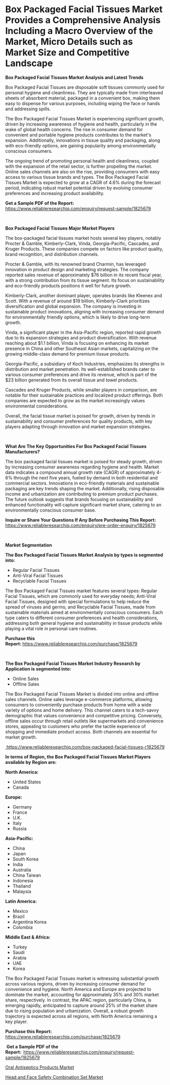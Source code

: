 <p><h1>Box Packaged Facial Tissues Market Provides a Comprehensive Analysis Including a Macro Overview of the Market, Micro Details such as Market Size and Competitive Landscape</h1></p><p><strong>Box Packaged Facial Tissues Market Analysis and Latest Trends</strong></p>
<p><p>Box Packaged Facial Tissues are disposable soft tissues commonly used for personal hygiene and cleanliness. They are typically made from interleaved sheets of absorbent material, packaged in a convenient box, making them easy to dispense for various purposes, including wiping the face or hands and addressing spills.</p><p>The Box Packaged Facial Tissues Market is experiencing significant growth, driven by increasing awareness of hygiene and health, particularly in the wake of global health concerns. The rise in consumer demand for convenient and portable hygiene products contributes to the market's expansion. Additionally, innovations in tissue quality and packaging, along with eco-friendly options, are gaining popularity among environmentally conscious consumers.</p><p>The ongoing trend of promoting personal health and cleanliness, coupled with the expansion of the retail sector, is further propelling the market. Online sales channels are also on the rise, providing consumers with easy access to various tissue brands and types. The Box Packaged Facial Tissues Market is expected to grow at a CAGR of 4.6% during the forecast period, indicating robust market potential driven by evolving consumer preferences and increasing product availability.</p></p>
<p><strong>Get a Sample PDF of the Report:&nbsp;</strong> <a href="https://www.reliableresearchiq.com/enquiry/request-sample/1825679?utm_campaign=1906&utm_medium=2&utm_source=Github&utm_content=ia&utm_term=09022025&utm_id=box-packaged-facial-tissues">https://www.reliableresearchiq.com/enquiry/request-sample/1825679</a></p>
<p>&nbsp;</p>
<p><strong>Box Packaged Facial Tissues Major Market Players</strong></p>
<p><p>The box-packaged facial tissues market hosts several key players, notably Procter & Gamble, Kimberly-Clark, Vinda, Georgia-Pacific, Cascades, and Kruger Products. These companies compete on factors like product quality, brand recognition, and distribution channels.</p><p>Procter & Gamble, with its renowned brand Charmin, has leveraged innovation in product design and marketing strategies. The company reported sales revenue of approximately $76 billion in its recent fiscal year, with a strong contribution from its tissue segment. Its focus on sustainability and eco-friendly products positions it well for future growth.</p><p>Kimberly-Clark, another dominant player, operates brands like Kleenex and Scott. With a revenue of around $19 billion, Kimberly-Clark prioritizes diversification and global expansion. The company is investing in sustainable product innovations, aligning with increasing consumer demand for environmentally friendly options, which is likely to drive long-term growth.</p><p>Vinda, a significant player in the Asia-Pacific region, reported rapid growth due to its expansion strategies and product diversification. With revenue reaching about $1.1 billion, Vinda is focusing on enhancing its market presence in China and other Southeast Asian markets, capitalizing on the growing middle-class demand for premium tissue products.</p><p>Georgia-Pacific, a subsidiary of Koch Industries, emphasizes its strengths in distribution and market penetration. Its well-established brands cater to various consumer preferences and drive its revenue, which is part of the $23 billion generated from its overall tissue and towel products.</p><p>Cascades and Kruger Products, while smaller players in comparison, are notable for their sustainable practices and localized product offerings. Both companies are expected to grow as the market increasingly values environmental considerations.</p><p>Overall, the facial tissue market is poised for growth, driven by trends in sustainability and consumer preferences for quality products, with key players adapting through innovation and market expansion strategies.</p></p>
<p>&nbsp;</p>
<p><strong>What Are The Key Opportunities For Box Packaged Facial Tissues Manufacturers?</strong></p>
<p><p>The box packaged facial tissues market is poised for steady growth, driven by increasing consumer awareness regarding hygiene and health. Market data indicates a compound annual growth rate (CAGR) of approximately 4-6% through the next five years, fueled by demand in both residential and commercial sectors. Innovations in eco-friendly materials and sustainable packaging are key trends shaping the market. Additionally, rising disposable income and urbanization are contributing to premium product purchases. The future outlook suggests that brands focusing on sustainability and enhanced functionality will capture significant market share, catering to an environmentally conscious consumer base.</p></p>
<p><strong>Inquire or Share Your Questions If Any Before Purchasing This Report:</strong> <a href="https://www.reliableresearchiq.com/enquiry/pre-order-enquiry/1825679?utm_campaign=1906&utm_medium=2&utm_source=Github&utm_content=ia&utm_term=09022025&utm_id=box-packaged-facial-tissues">https://www.reliableresearchiq.com/enquiry/pre-order-enquiry/1825679</a></p>
<p>&nbsp;</p>
<p><strong>Market Segmentation</strong></p>
<p><strong>The Box Packaged Facial Tissues Market Analysis by types is segmented into:</strong></p>
<p><ul><li>Regular Facial Tissues</li><li>Anti-Viral Facial Tissues</li><li>Recyclable Facial Tissues</li></ul></p>
<p><p>The Box Packaged Facial Tissues market features several types: Regular Facial Tissues, which are commonly used for everyday needs; Anti-Viral Facial Tissues, designed with special formulations to help reduce the spread of viruses and germs; and Recyclable Facial Tissues, made from sustainable materials aimed at environmentally conscious consumers. Each type caters to different consumer preferences and health considerations, addressing both general hygiene and sustainability in tissue products while playing a vital role in personal care routines.</p></p>
<p><strong>Purchase this Report:&nbsp;</strong><a href="https://www.reliableresearchiq.com/purchase/1825679?utm_campaign=1906&utm_medium=2&utm_source=Github&utm_content=ia&utm_term=09022025&utm_id=box-packaged-facial-tissues">https://www.reliableresearchiq.com/purchase/1825679</a></p>
<p>&nbsp;</p>
<p><strong>The Box Packaged Facial Tissues Market Industry Research by Application is segmented into:</strong></p>
<p><ul><li>Online Sales</li><li>Offline Sales</li></ul></p>
<p><p>The Box Packaged Facial Tissues Market is divided into online and offline sales channels. Online sales leverage e-commerce platforms, allowing consumers to conveniently purchase products from home with a wide variety of options and home delivery. This channel caters to a tech-savvy demographic that values convenience and competitive pricing. Conversely, offline sales occur through retail outlets like supermarkets and convenience stores, appealing to customers who prefer the tactile experience of shopping and immediate product access. Both channels are essential for market growth.</p></p>
<p><a href="https://www.reliableresearchiq.com/box-packaged-facial-tissues-r1825679?utm_campaign=1906&utm_medium=2&utm_source=Github&utm_content=ia&utm_term=09022025&utm_id=box-packaged-facial-tissues">&nbsp;https://www.reliableresearchiq.com/box-packaged-facial-tissues-r1825679</a></p>
<p><strong>In terms of Region, the Box Packaged Facial Tissues Market Players available by Region are:</strong></p>
<p>
    <p> <strong> North America: </strong>
        <ul>
            <li>United States</li>
            <li>Canada</li>
        </ul>
        </p> 
    <p> <strong> Europe: </strong>
        <ul>
            <li>Germany</li>
            <li>France</li>
            <li>U.K.</li>
            <li>Italy</li>
            <li>Russia</li>
        </ul>
        </p> 
    <p> <strong> Asia-Pacific: </strong>
        <ul>
            <li>China</li>
            <li>Japan</li>
            <li>South Korea</li>
            <li>India</li>
            <li>Australia</li>
            <li>China Taiwan</li>
            <li>Indonesia</li>
            <li>Thailand</li>
            <li>Malaysia</li>
        </ul>
        </p> 
    <p> <strong> Latin America: </strong>
        <ul>
            <li>Mexico</li>
            <li>Brazil</li>
            <li>Argentina Korea</li>
            <li>Colombia</li>
        </ul>
        </p> 
    <p> <strong> Middle East & Africa: </strong>
        <ul>
            <li>Turkey</li>
            <li>Saudi</li>
            <li>Arabia</li>
            <li>UAE</li>
            <li>Korea</li>
        </ul>
    </p>
    </p>
<p><p>The Box Packaged Facial Tissues market is witnessing substantial growth across various regions, driven by increasing consumer demand for convenience and hygiene. North America and Europe are projected to dominate the market, accounting for approximately 35% and 30% market share, respectively. In contrast, the APAC region, particularly China, is emerging rapidly, anticipated to capture around 25% of the market share due to rising population and urbanization. Overall, a robust growth trajectory is expected across all regions, with North America remaining a key player.</p></p>
<p><strong>Purchase this Report: </strong><a href="https://www.reliableresearchiq.com/purchase/1825679?utm_campaign=1906&utm_medium=2&utm_source=Github&utm_content=ia&utm_term=09022025&utm_id=box-packaged-facial-tissues">https://www.reliableresearchiq.com/purchase/1825679</a></p>
<p>&nbsp;<strong>Get a Sample PDF of the Report:&nbsp;&nbsp;</strong><a href="https://www.reliableresearchiq.com/enquiry/request-sample/1825679?utm_campaign=1906&utm_medium=2&utm_source=Github&utm_content=ia&utm_term=09022025&utm_id=box-packaged-facial-tissues">https://www.reliableresearchiq.com/enquiry/request-sample/1825679</a></p>
<p><strong></strong></p>
<p><p><a href="https://github.com/mondoydjem/Market-Research-Report-List-1/blob/main/oral-antiseptics-products-market.md?utm_campaign=1906&utm_medium=2&utm_source=Github&utm_content=ia&utm_term=09022025&utm_id=box-packaged-facial-tissues">Oral Antiseptics Products Market</a></p><p><a href="https://github.com/tsininazzy/Market-Research-Report-List-1/blob/main/head-and-face-safety-combination-set-market.md?utm_campaign=1906&utm_medium=2&utm_source=Github&utm_content=ia&utm_term=09022025&utm_id=box-packaged-facial-tissues">Head and Face Safety Combination Set Market</a></p></p>